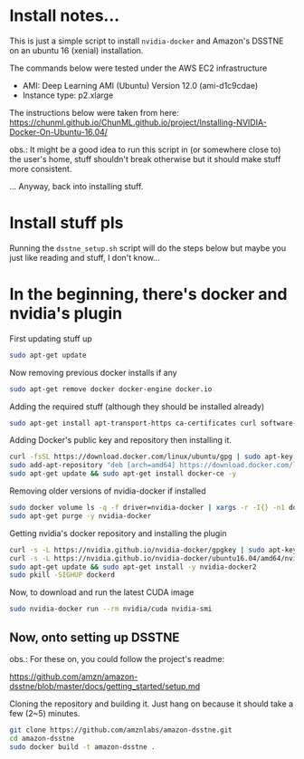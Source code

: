 # Install notes...
This is just a simple script to install `nvidia-docker` and Amazon's DSSTNE on an ubuntu 16 (xenial) installation.

The commands below were tested under the AWS EC2 infrastructure

*   AMI: Deep Learning AMI (Ubuntu) Version 12.0 (ami-d1c9cdae)
*   Instance type: p2.xlarge

The instructions below were taken from here: https://chunml.github.io/ChunML.github.io/project/Installing-NVIDIA-Docker-On-Ubuntu-16.04/

obs.: It might be a good idea to run this script in (or somewhere close to) the user's home, stuff shouldn't break otherwise but it should make stuff more consistent.

... Anyway, back into installing stuff.

# Install stuff pls
Running the `dsstne_setup.sh` script will do the steps below but maybe you just like reading and stuff, I don't know...

# In the beginning, there's docker and nvidia's plugin
First updating stuff up

```bash
sudo apt-get update
```
Now removing previous docker installs if any

```bash
sudo apt-get remove docker docker-engine docker.io
```

Adding the required stuff (although they should be installed already)

```bash
sudo apt-get install apt-transport-https ca-certificates curl software-properties-common
```

Adding Docker's public key and repository then installing it.

```bash
curl -fsSL https://download.docker.com/linux/ubuntu/gpg | sudo apt-key add -
sudo add-apt-repository "deb [arch=amd64] https://download.docker.com/linux/ubuntu $(lsb_release -cs) stable"
sudo apt-get update && sudo apt-get install docker-ce -y
```

Removing older versions of nvidia-docker if installed

```bash
sudo docker volume ls -q -f driver=nvidia-docker | xargs -r -I{} -n1 docker ps -q -a -f volume={} | xargs -r docker rm -f
sudo apt-get purge -y nvidia-docker
```

Getting nvidia's docker repository and installing the plugin

```bash
curl -s -L https://nvidia.github.io/nvidia-docker/gpgkey | sudo apt-key add -
curl -s -L https://nvidia.github.io/nvidia-docker/ubuntu16.04/amd64/nvidia-docker.list | sudo tee /etc/apt/sources.list.d/nvidia-docker.list
sudo apt-get update && sudo apt-get install -y nvidia-docker2
sudo pkill -SIGHUP dockerd
```

Now, to download and run the latest CUDA image

```bash
sudo nvidia-docker run --rm nvidia/cuda nvidia-smi
```

## Now, onto setting up DSSTNE
obs.: For these on, you could follow the project's readme:

https://github.com/amzn/amazon-dsstne/blob/master/docs/getting_started/setup.md

Cloning the repository and building it. Just hang on because it should take a few (2~5) minutes.

```bash
git clone https://github.com/amznlabs/amazon-dsstne.git
cd amazon-dsstne
sudo docker build -t amazon-dsstne .
```

